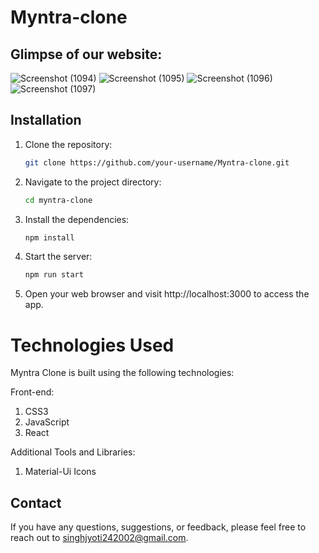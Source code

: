 # Myntra-clone

## Glimpse of our website:
![Screenshot (1094)](https://github.com/Singhjyoti24/Myntra-clone/assets/98025162/a40aec0d-2dd3-4b34-9c3c-a2314516af0b)
![Screenshot (1095)](https://github.com/Singhjyoti24/Myntra-clone/assets/98025162/a9544477-e547-4a38-91d8-97d6bd062a9f)
![Screenshot (1096)](https://github.com/Singhjyoti24/Myntra-clone/assets/98025162/0a28e6b0-1820-441a-8355-21c3559e61f4)
![Screenshot (1097)](https://github.com/Singhjyoti24/Myntra-clone/assets/98025162/8a8785ea-9363-4630-b63c-07ebe3e39336)

## Installation
1. Clone the repository:

   ```bash
   git clone https://github.com/your-username/Myntra-clone.git
   ```
2. Navigate to the project directory:
   ```bash
   cd myntra-clone
   ```
3. Install the dependencies:
   ```bash 
   npm install
   ```
4. Start the server:
   ```bash
   npm run start
    ```
5. Open your web browser and visit http://localhost:3000 to access the app.


# Technologies Used
Myntra Clone is built using the following technologies:

Front-end:
1. CSS3
2. JavaScript
3. React

Additional Tools and Libraries:
1. Material-Ui Icons

## Contact
If you have any questions, suggestions, or feedback, please feel free to reach out to singhjyoti242002@gmail.com.
